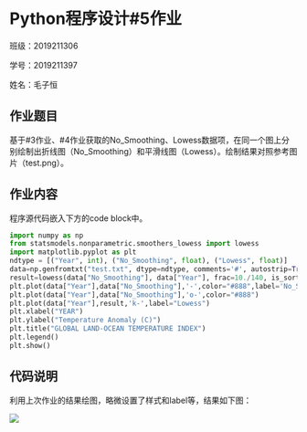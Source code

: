 # Python程序设计#5作业

班级：2019211306

学号：2019211397

姓名：毛子恒

## 作业题目

基于#3作业、#4作业获取的No_Smoothing、Lowess数据项，在同一个图上分别绘制出折线图（No_Smoothing）和平滑线图（Lowess）。绘制结果对照参考图片（test.png）。

## 作业内容

程序源代码嵌入下方的code block中。

```python
import numpy as np
from statsmodels.nonparametric.smoothers_lowess import lowess
import matplotlib.pyplot as plt
ndtype = [("Year", int), ("No_Smoothing", float), ("Lowess", float)]
data=np.genfromtxt("test.txt", dtype=ndtype, comments='#', autostrip=True)
result=lowess(data["No_Smoothing"], data["Year"], frac=10./140, is_sorted=True, return_sorted=False)
plt.plot(data["Year"],data["No_Smoothing"],'-',color="#888",label='No_Smoothing')
plt.plot(data["Year"],data["No_Smoothing"],'o-',color="#888")
plt.plot(data["Year"],result,'k-',label="Lowess")
plt.xlabel("YEAR")
plt.ylabel("Temperature Anomaly (C)")
plt.title("GLOBAL LAND-OCEAN TEMPERATURE INDEX")
plt.legend()
plt.show()
```

## 代码说明

利用上次作业的结果绘图，略微设置了样式和label等，结果如下图：

![](https://static.xqmmcqs.com/2021-12-14-19-13-49-lpAcoQ.png)